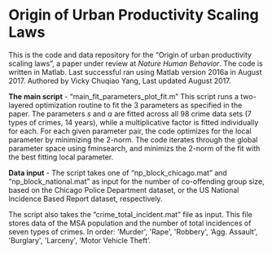 # Origin of Urban Productivity Scaling Laws
This is the code and data repository for the “Origin of urban productivity scaling laws”, a paper under review at *Nature Human Behavior*. 
The code is written in Matlab. Last successful ran using Matlab version 2016a in August 2017. 
Authored by Vicky Chuqiao Yang, Last updated August 2017. 

**The main script**  - “main_fit_parameters_plot_fit.m”
This script runs a two-layered optimization routine to fit the 3 parameters as specified in the paper. The parameters $s$ and $\alpha$ are fitted across all 98 crime data sets (7 types of crimes, 14 years), while a multiplicative factor is fitted individually for each. For each given parameter pair, the code optimizes for the local parameter by minimizing the 2-norm. The code iterates through the global parameter space using fminsearch, and minimizs the 2-norm of the fit with the best fitting local parameter. 

**Data input**  -
The script takes one of  “np_block_chicago.mat” and “np_block_national.mat” as input for the number of co-offending group size, based on the Chicago Police Department dataset, or the US National Incidence Based Report dataset, respectively. 

The script also takes the “crime_total_incident.mat” file as input. This file stores data of the MSA population and the number of total incidences of seven types of crimes. In order: 'Murder', 'Rape', 'Robbery', ‘Agg. Assault', 'Burglary', 'Larceny', ‘Motor Vehicle Theft’. 




